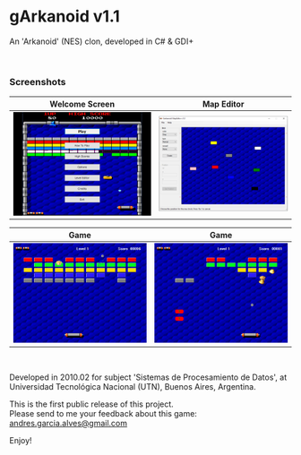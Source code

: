 # gArkanoid v1.1

An 'Arkanoid' (NES) clon, developed in C# & GDI+

&nbsp;

### Screenshots

| Welcome Screen                           | Map Editor                               |
|------------------------------------------|------------------------------------------|
| ![](Resources/screenshot-welcome.png)    | ![](Resources/screenshot-map-editor.png) |

| Game                                     |  Game                                    |
|------------------------------------------|------------------------------------------|
| ![](Resources/screenshot-game-01.png)    | ![](Resources/screenshot-game-02.png)    |

&nbsp;

Developed in 2010.02 for subject 'Sistemas de Procesamiento de Datos', at Universidad Tecnológica Nacional (UTN), Buenos Aires, Argentina. 

This is the first public release of this project.  
Please send to me your feedback about this game: andres.garcia.alves@gmail.com

Enjoy!
